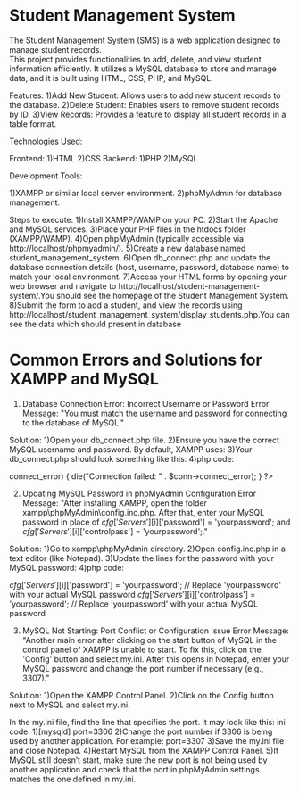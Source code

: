 # Student Management System
The Student Management System (SMS) is a web application designed to manage student records.\
This project provides functionalities to add, delete, and view student information efficiently. It utilizes a MySQL database to store and manage data, and it is built using HTML, CSS, PHP, and MySQL.

Features:
1)Add New Student: Allows users to add new student records to the database.
2)Delete Student: Enables users to remove student records by ID.
3)View Records: Provides a feature to display all student records in a table format.

Technologies Used:

Frontend:
1)HTML
2)CSS
Backend:
1)PHP
2)MySQL

Development Tools:

1)XAMPP or similar local server environment.
2)phpMyAdmin for database management.

Steps to execute:
1)Install XAMPP/WAMP on your PC.
2)Start the Apache and MySQL services.
3)Place your PHP files in the htdocs folder (XAMPP/WAMP).
4)Open phpMyAdmin (typically accessible via http://localhost/phpmyadmin/).
5)Create a new database named student_management_system.
6)Open db_connect.php and update the database connection details (host, username, password, database name) to match your local environment.
7)Access your HTML forms by opening your web browser and navigate to http://localhost/student-management-system/.You should see the homepage of the Student Management System.
8)Submit the form to add a student, and view the records using http://localhost/student_management_system/display_students.php.You can see the data which should present in database

# Common Errors and Solutions for XAMPP and MySQL

1. Database Connection Error: Incorrect Username or Password
Error Message: "You must match the username and password for connecting to the database of MySQL."

Solution:
1)Open your db_connect.php file.
2)Ensure you have the correct MySQL username and password. By default, XAMPP uses:
3)Your db_connect.php should look something like this:
4)php code:

<?php
$servername = "localhost";
$username = "root"; // Default MySQL username
$password = "Your password";     // MySQL password
$dbname = "student_management_system";

// Create connection
$conn = new mysqli($servername, $username, $password, $dbname);

// Check connection
if ($conn->connect_error) {
    die("Connection failed: " . $conn->connect_error);
}
?>


2. Updating MySQL Password in phpMyAdmin Configuration
Error Message: "After installing XAMPP, open the folder xampp\phpMyAdmin\config.inc.php. After that, enter your MySQL password in place of $cfg['Servers'][$i]['password'] = 'yourpassword'; and $cfg['Servers'][$i]['controlpass'] = 'yourpassword';."

Solution:
1)Go to xampp\phpMyAdmin directory.
2)Open config.inc.php in a text editor (like Notepad).
3)Update the lines for the password with your MySQL password:
4)php code:

$cfg['Servers'][$i]['password'] = 'yourpassword'; // Replace 'yourpassword' with your actual MySQL password
$cfg['Servers'][$i]['controlpass'] = 'yourpassword'; // Replace 'yourpassword' with your actual MySQL password


3. MySQL Not Starting: Port Conflict or Configuration Issue
Error Message: "Another main error after clicking on the start button of MySQL in the control panel of XAMPP is unable to start. To fix this, click on the 'Config' button and select my.ini. After this opens in Notepad, enter your MySQL password and change the port number if necessary (e.g., 3307)."

Solution:
1)Open the XAMPP Control Panel.
2)Click on the Config button next to MySQL and select my.ini.

In the my.ini file, find the line that specifies the port. It may look like this:
ini code:
1)[mysqld]
port=3306
2)Change the port number if 3306 is being used by another application. For example:
port=3307
3)Save the my.ini file and close Notepad.
4)Restart MySQL from the XAMPP Control Panel.
5)If MySQL still doesn’t start, make sure the new port is not being used by another application and check that the port in phpMyAdmin settings matches the one defined in my.ini.

